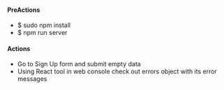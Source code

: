 <h4>PreActions</h4>
<ul>
	<li>$ sudo npm install</li>
	<li>$ npm run server</li>
</ul>

<h4>Actions</h4>
<ul>
	<li>Go to Sign Up form and submit empty data</li>
	<li>Using React tool in web console check out errors object with its error messages</li>
</ul>
